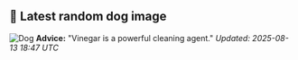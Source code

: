 ## 🐶 Latest random dog image
![Dog](https://images.dog.ceo/breeds/chow/n02112137_6898.jpg)
**Advice:** "Vinegar is a powerful cleaning agent."
*Updated: 2025-08-13 18:47 UTC*
